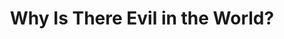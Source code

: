 ---
title: Why Is There Evil in the World?
categories: explain
type: videos
link:
  id: gQ0whlNNWsM
  imageURL: 'https://img.youtube.com/vi/gQ0whlNNWsM/maxresdefault.jpg'
  mediaType: video
  url: 'https://www.youtube.com/watch?v=gQ0whlNNWsM'
---